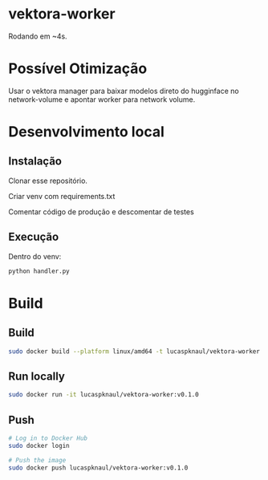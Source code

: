 # vektora-worker

Rodando em ~4s.

# Possível Otimização

Usar o vektora manager para baixar modelos direto do hugginface no network-volume e apontar worker para network volume.

# Desenvolvimento local

## Instalação

Clonar esse repositório.

Criar venv com requirements.txt

Comentar código de produção e descomentar de testes

## Execução

Dentro do venv:

```python
python handler.py
```

# Build

## Build
```bash
sudo docker build --platform linux/amd64 -t lucaspknaul/vektora-worker:v0.1.0 .
```

## Run locally
```bash
sudo docker run -it lucaspknaul/vektora-worker:v0.1.0
```

## Push
```bash
# Log in to Docker Hub
sudo docker login

# Push the image
sudo docker push lucaspknaul/vektora-worker:v0.1.0
```